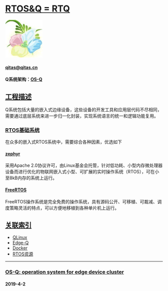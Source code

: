 ﻿# [RTOS&Q = RTQ](https://github.com/OS-Q/RTQ) 

[![sites](OS-Q/OS-Q.png)](http://www.OS-Q.com)

####  qitas@qitas.cn
####  Q系统架构：[OS-Q](https://github.com/OS-Q/OS-Q)


## [工程描述](https://github.com/OS-Q/RTQ/wiki) 

Q系统包括大量的嵌入式边缘设备，这些设备的开发工具和应用层代码不尽相同，需要通过底层系统来进一步归一化封装，实现系统语言的统一和逻辑功能复用。

### [RTOS基础系统](OS-Q/)

在众多的嵌入式RTOS系统中，需要综合各种因素，优选如下

#### [zephyr](https://github.com/OS-Q/zephyr)

采用Apache 2.0协议许可，由Linux基金会托管，针对低功耗、小型内存微处理器设备而进行优化的物联网嵌入式小型、可扩展的实时操作系统（RTOS），可在小至8kB内存的系统上运行。

#### [FreeRTOS](https://github.com/OS-Q/FreeRTOS)

FreeRTOS操作系统是完全免费的操作系统，具有源码公开、可移植、可裁减、调度策略灵活的特点，可以方便地移植到各种单片机上运行。

## [关联索引](OS-Q/)

- [QLinux](https://github.com/OS-Q/Linux)
- [Edge-Q](https://github.com/OS-Q/Edge-Q)
- [Docker](https://github.com/OS-Q/Docker)
- [RTOS资源](https://github.com/Qitas/RTOS)


---

###  [OS-Q: operation system for edge device cluster](http://www.OS-Q.com)
####  2019-4-2
